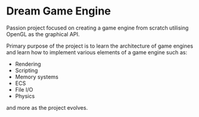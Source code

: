 # Dream Game Engine
Passion project focused on creating a game engine from scratch utilising OpenGL as the graphical API.

Primary purpose of the project is to learn the architecture of game engines and learn how to implement various elements of a game engine such as:
- Rendering
- Scripting
- Memory systems
- ECS
- File I/O
- Physics

and more as the project evolves.


